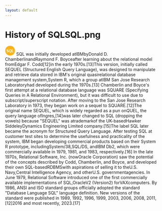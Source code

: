 ```yaml
---
layout: default
---
```

# History of SQLSQL.png
![/assets/SQL.png](/assets/SQL.png)
SQL was initially developed atIBMbyDonald D. ChamberlinandRaymond F. Boyceafter learning about the relational model fromEdgar F. Codd[12]in the early 1970s.[13]This version, initially called SEQUEL (Structured English Query Language), was designed to manipulate and retrieve data stored in IBM's original quasirelational database management system,System R, which a group atIBM San Jose Research Laboratoryhad developed during the 1970s.[13]
Chamberlin and Boyce's first attempt at a relational database language was SQUARE (Specifying Queries in A Relational Environment), but it was difficult to use due to subscript/superscript notation. After moving to the San Jose Research Laboratory in 1973, they began work on a sequel to SQUARE.[12]The original name SEQUEL,  which is widely regarded as a pun onQUEL, the query language ofIngres,[14]was later changed to SQL (dropping the vowels) because "SEQUEL" was atrademarkof the UK-basedHawker SiddeleyDynamics Engineering Limited company.[15]The label SQL later became the acronym for Structured Query Language.
After testing SQL at customer test sites to determine the usefulness and practicality of the system, IBM began developing commercial products based on their System R prototype, includingSystem/38,SQL/DS, andIBM Db2, which were commercially available in 1979, 1981, and 1983, respectively.[16]
In the late 1970s, Relational Software, Inc. (nowOracle Corporation) saw the potential of the concepts described by Codd, Chamberlin, and Boyce, and developed their own SQL-basedRDBMSwith aspirations of selling it to theU.S. Navy,Central Intelligence Agency, and otherU.S. governmentagencies. In June 1979, Relational Software introduced one of the first commercially available implementations of SQL,OracleV2 (Version2) forVAXcomputers.
By 1986, ANSI and ISO standard groups officially adopted the standard "Database Language SQL" language definition. New versions of the standard were published in 1989, 1992, 1996, 1999, 2003, 2006, 2008, 2011,[12]2016 and most recently, 2023.[17]

